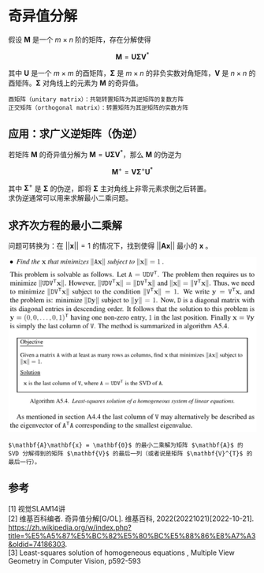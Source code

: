 # 奇异值分解

假设 $\mathbf{M}$ 是一个 $m \times n$ 阶的矩阵，存在分解使得

$$\mathbf{M} = \mathbf{U} \mathbf{\Sigma} \mathbf{V}^{*}$$

其中 $\mathbf{U}$ 是一个 $m \times m$ 的酉矩阵，$\mathbf{\Sigma}$ 是 $m \times n$ 的非负实数对角矩阵，$\mathbf{V}$ 是 $n \times n$ 的酉矩阵。$\mathbf{\Sigma}$ 对角线上的元素为 $\mathbf{M}$ 的奇异值。


```tip
酉矩阵（unitary matrix）：共轭转置矩阵为其逆矩阵的复数方阵  
正交矩阵（orthogonal matrix）：转置矩阵为其逆矩阵的实数方阵
```

## 应用：求广义逆矩阵（伪逆）
若矩阵 $\mathbf{M}$ 的奇异值分解为 $\mathbf{M} = \mathbf{U} \mathbf{\Sigma} \mathbf{V}^{*}$，那么 $\mathbf{M}$ 的伪逆为 

$$\mathbf{M}^{+} = \mathbf{V} \mathbf{\Sigma}^{+} \mathbf{U}^{*} $$

其中 $\mathbf{\Sigma}^{+}$ 是 $\mathbf{\Sigma}$ 的伪逆，即将 $\mathbf{\Sigma}$ 主对角线上非零元素求倒之后转置。  
求伪逆通常可以用来求解最小二乘问题。

## 求齐次方程的最小二乘解
问题可转换为：在 $||\mathbf{x}|| = 1$ 的情况下，找到使得 $|| \mathbf{A} \mathbf{x} ||$ 最小的 $\mathbf{x}$ 。  

![svd求解齐次方程最小二乘解.png](./images/svd求解齐次方程最小二乘解.png)


```note
$\mathbf{A}\mathbf{x} = \mathbf{0}$ 的最小二乘解为矩阵 $\mathbf{A}$ 的 SVD 分解得到的矩阵 $\mathbf{V}$ 的最后一列（或者说是矩阵 $\mathbf{V}^{T}$ 的最后一行）。
```

## 参考
[1] 视觉SLAM14讲  
[2] 维基百科编者. 奇异值分解[G/OL]. 维基百科, 2022(20221021)[2022-10-21]. https://zh.wikipedia.org/w/index.php?title=%E5%A5%87%E5%BC%82%E5%80%BC%E5%88%86%E8%A7%A3&oldid=74186303.  
[3] Least-squares solution of homogeneous equations
, Multiple View Geometry in Computer Vision, p592-593